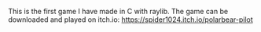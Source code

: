   This is the first game I have made in C with raylib. The game can be downloaded and played on itch.io: https://spider1024.itch.io/polarbear-pilot
